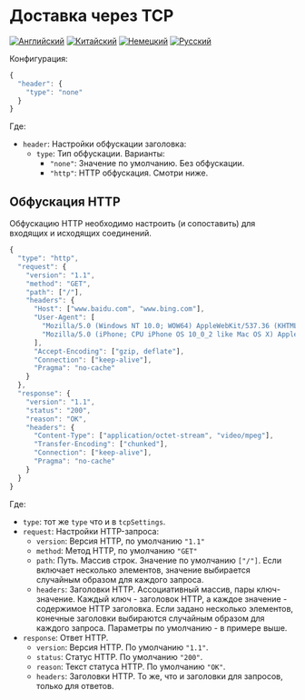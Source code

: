 # Доставка через TCP

[![Английский](../../resources/english.svg)](https://www.v2ray.com/en/configuration/transport/tcp.html) [![Китайский](../../resources/chinese.svg)](https://www.v2ray.com/chapter_02/transport/tcp.html) [![Немецкий](../../resources/german.svg)](https://www.v2ray.com/de/configuration/transport/tcp.html) [![Русский](../../resources/russian.svg)](https://www.v2ray.com/ru/configuration/transport/tcp.html)

Конфигурация:

```javascript
{
  "header": {
    "type": "none"
  }
}
```

Где:

* `header`: Настройки обфускации заголовка: 
  * `type`: Тип обфускации. Варианты: 
    * `"none"`: Значение по умолчанию. Без обфускации.
    * `"http"`: HTTP обфускация. Смотри ниже.

## Обфускация HTTP

Обфускацию HTTP необходимо настроить (и сопоставить) для входящих и исходящих соединений.

```javascript
{
  "type": "http",
  "request": {
    "version": "1.1",
    "method": "GET",
    "path": ["/"],
    "headers": {
      "Host": ["www.baidu.com", "www.bing.com"],
      "User-Agent": [
        "Mozilla/5.0 (Windows NT 10.0; WOW64) AppleWebKit/537.36 (KHTML, like Gecko) Chrome/53.0.2785.143 Safari/537.36",
        "Mozilla/5.0 (iPhone; CPU iPhone OS 10_0_2 like Mac OS X) AppleWebKit/601.1 (KHTML, like Gecko) CriOS/53.0.2785.109 Mobile/14A456 Safari/601.1.46"
      ],
      "Accept-Encoding": ["gzip, deflate"],
      "Connection": ["keep-alive"],
      "Pragma": "no-cache"
    }
  },
  "response": {
    "version": "1.1",
    "status": "200",
    "reason": "OK",
    "headers": {
      "Content-Type": ["application/octet-stream", "video/mpeg"],
      "Transfer-Encoding": ["chunked"],
      "Connection": ["keep-alive"],
      "Pragma": "no-cache"
    }
  }
}
```

Где:

* `type`: тот же `type` что и в `tcpSettings`.
* `request`: Настройки HTTP-запроса: 
  * `version`: Версия HTTP, по умолчанию `"1.1"`
  * `method`: Метод HTTP, по умолчанию `"GET"`
  * `path`: Путь. Массив строк. Значение по умолчанию `["/"]`. Если включает несколько элементов, значение выбирается случайным образом для каждого запроса.
  * `headers`: Заголовки HTTP. Ассоциативный массив, пары ключ-значение. Каждый ключ - заголовок HTTP, а каждое значение - содержимое HTTP заголовка. Если задано несколько элементов, конечные заголовки выбираются случайным образом для каждого запроса. Параметры по умолчанию - в примере выше.
* `response`: Ответ HTTP. 
  * `version`: Версия HTTP. По умолчанию `"1.1"`.
  * `status`: Статус HTTP. По умолчанию `"200"`.
  * `reason`: Текст статуса HTTP. По умолчанию `"OK"`.
  * `headers`: Заголовки HTTP. То же, что и заголовки для запросов, только для ответов.